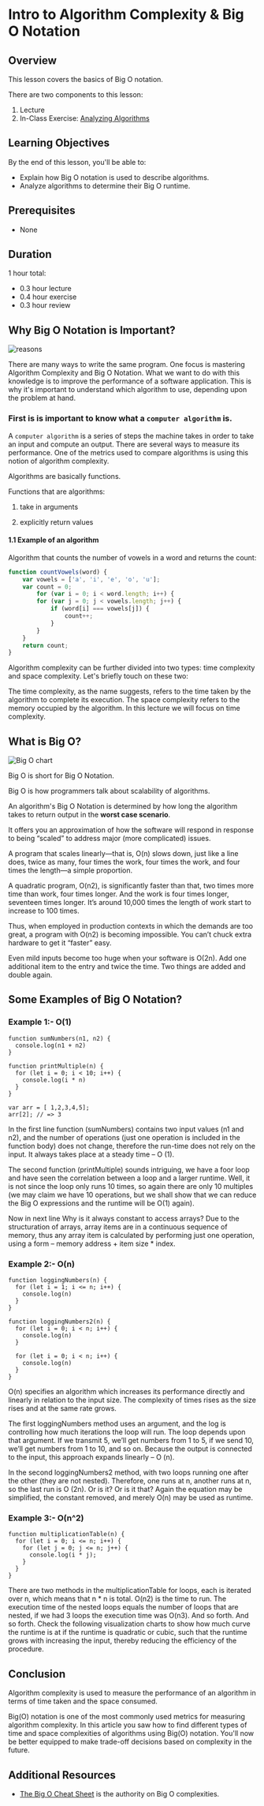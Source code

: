 # Intro to Algorithm Complexity & Big O Notation

## Overview
This lesson covers the basics of Big O notation.

There are two components to this lesson:
1. Lecture
2. In-Class Exercise: [Analyzing Algorithms](Big-O-Exercises.md)

## Learning Objectives
By the end of this lesson, you'll be able to:
- Explain how Big O notation is used to describe algorithms.
- Analyze algorithms to determine their Big O runtime.

## Prerequisites
* None

## Duration
1 hour total:
* 0.3 hour lecture
* 0.4 hour exercise 
* 0.3 hour review

## Why Big O Notation is Important?
![reasons](https://image.slidesharecdn.com/9-bigonotation-150305170945-conversion-gate01/95/9-big-onotation-11-638.jpg?cb=1425597049)

There are many ways to write the same program. 
One focus is mastering Algorithm Complexity and Big O Notation. 
What we want to do with this knowledge is to improve the performance of a software application. This is why it's important to understand which algorithm to use, depending upon the problem at hand.

### First is is important to know what a `computer algorithm` is. 
A `computer algorithm` is a series of steps the machine takes in order to take an input and compute an output. There are several ways to measure its performance. One of the metrics used to compare algorithms is using this notion of algorithm complexity.

Algorithms are basically functions.

Functions that are algorithms:

1. take in arguments

2. explicitly return values

#### 1.1 Example of an algorithm

Algorithm that counts the number of vowels in a word and returns the count:

```js
function countVowels(word) {
    var vowels = ['a', 'i', 'e', 'o', 'u'];
    var count = 0;
		for (var i = 0; i < word.length; i++) {
        for (var j = 0; j < vowels.length; j++) {
            if (word[i] === vowels[j]) {
                count++;
            }
        }
    }
    return count;
}

```

Algorithm complexity can be further divided into two types: time complexity and space complexity. Let's briefly touch on these two:

The time complexity, as the name suggests, refers to the time taken by the algorithm to complete its execution.
The space complexity refers to the memory occupied by the algorithm. In this lecture we will focus on time complexity. 

## What is Big O? 

![Big O chart](https://www.freecodecamp.org/news/content/images/2021/06/1_KfZYFUT2OKfjekJlCeYvuQ.jpeg)

Big O is short for Big O Notation.

Big O is how programmers talk about scalability of algorithms.

An algorithm's Big O Notation is determined by how long the algorithm takes to return output in the **worst case scenario**.

It offers you an approximation of how the software will respond in response to being “scaled” to address major (more complicated) issues.

A program that scales linearly—that is, O(n) slows down, just like a line does, twice as many, four times the work, four times the work, and four times the length—a simple proportion.

A quadratic program, O(n2), is significantly faster than that, two times more time than work, four times longer. And the work is four times longer, seventeen times longer. It’s around 10,000 times the length of work start to increase to 100 times.

Thus, when employed in production contexts in which the demands are too great, a program with O(n2) is becoming impossible. You can’t chuck extra hardware to get it “faster” easy.

Even mild inputs become too huge when your software is O(2n). Add one additional item to the entry and twice the time. Two things are added and double again.


## Some Examples of Big O Notation?

### Example 1:- O(1)
```
function sumNumbers(n1, n2) {
  console.log(n1 + n2)
}

function printMultiple(n) {
  for (let i = 0; i < 10; i++) {
    console.log(i * n)
  }
}

var arr = [ 1,2,3,4,5];
arr[2]; // => 3
```

In the first line function (sumNumbers) contains two input values (n1 and n2), and the number of operations (just one operation is included in the function body) does not change, therefore the run-time does not rely on the input. It always takes place at a steady time – O (1).

The second function (printMultiple) sounds intriguing, we have a foor loop and have seen the correlation between a loop and a larger runtime. Well, it is not since the loop only runs 10 times, so again there are only 10 multiples (we may claim we have 10 operations, but we shall show that we can reduce the Big O expressions and the runtime will be O(1) again).

Now in next line Why is it always constant to access arrays? Due to the structuration of arrays, array items are in a continuous sequence of memory, thus any array item is calculated by performing just one operation, using a form – memory address + item size * index.

### Example 2:- O(n)

```
function loggingNumbers(n) {
  for (let i = 1; i <= n; i++) {
    console.log(n)
  }
}

function loggingNumbers2(n) {
  for (let i = 0; i < n; i++) {
    console.log(n)
  }

  for (let i = 0; i < n; i++) {
    console.log(n)
  }
}
```

O(n) specifies an algorithm which increases its performance directly and linearly in relation to the input size. The complexity of times rises as the size rises and at the same rate grows.

The first loggingNumbers method uses an argument, and the log is controlling how much iterations the loop will run. The loop depends upon that argument. If we transmit 5, we’ll get numbers from 1 to 5, if we send 10, we’ll get numbers from 1 to 10, and so on. Because the output is connected to the input, this approach expands linearly – O (n).

In the second loggingNumbers2 method, with two loops running one after the other (they are not nested). Therefore, one runs at n, another runs at n, so the last run is O (2n). Or is it? Or is it that? Again the equation may be simplified, the constant removed, and merely O(n) may be used as runtime.

### Example 3:- O(n^2)

```
function multiplicationTable(n) {
  for (let i = 0; i <= n; i++) {
    for (let j = 0; j <= n; j++) {
      console.log(i * j);
    }
  }
}
```

There are two methods in the multiplicationTable for loops, each is iterated over n, which means that n * n is total. O(n2) is the time to run. The execution time of the nested loops equals the number of loops that are nested, if we had 3 loops the execution time was O(n3). And so forth. And so forth. Check the following visualization charts to show how much curve the runtime is at if the runtime is quadratic or cubic, such that the runtime grows with increasing the input, thereby reducing the efficiency of the procedure.

## Conclusion
Algorithm complexity is used to measure the performance of an algorithm in terms of time taken and the space consumed.

Big(O) notation is one of the most commonly used metrics for measuring algorithm complexity. In this article you saw how to find different types of time and space complexities of algorithms using Big(O) notation. You'll now be better equipped to make trade-off decisions based on complexity in the future.




## Additional Resources
- [The Big O Cheat Sheet](http://bigocheatsheet.com/) is the authority on Big O complexities.
